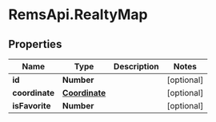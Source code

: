 # RemsApi.RealtyMap

## Properties
Name | Type | Description | Notes
------------ | ------------- | ------------- | -------------
**id** | **Number** |  | [optional] 
**coordinate** | [**Coordinate**](Coordinate.md) |  | [optional] 
**isFavorite** | **Number** |  | [optional] 


